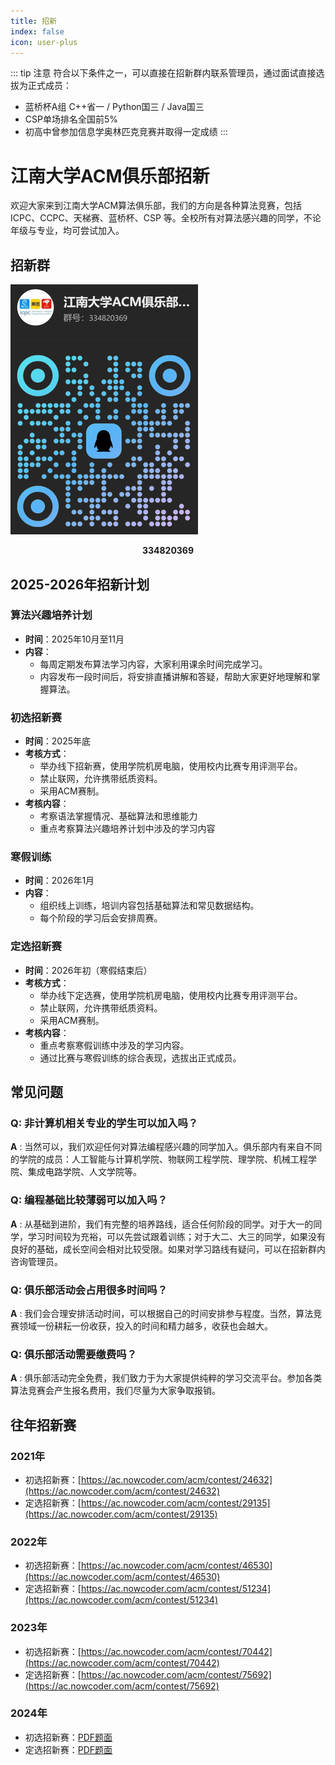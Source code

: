 ```yaml
---
title: 招新
index: false
icon: user-plus
---
```


::: tip 注意
符合以下条件之一，可以直接在招新群内联系管理员，通过面试直接选拔为正式成员：

- 蓝桥杯A组 C++省一 / Python国三 / Java国三
- CSP单场排名全国前5%
- 初高中曾参加信息学奥林匹克竞赛并取得一定成绩
:::

# 江南大学ACM俱乐部招新

欢迎大家来到江南大学ACM算法俱乐部，我们的方向是各种算法竞赛，包括 ICPC、CCPC、天梯赛、蓝桥杯、CSP 等。全校所有对算法感兴趣的同学，不论年级与专业，均可尝试加入。

## 招新群

![](README/2025-recruitment-qq.jpg)

<center><strong>334820369</strong></center>


## 2025-2026年招新计划

### 算法兴趣培养计划

- **时间**：2025年10月至11月
- **内容**：
    - 每周定期发布算法学习内容，大家利用课余时间完成学习。
    - 内容发布一段时间后，将安排直播讲解和答疑，帮助大家更好地理解和掌握算法。

### 初选招新赛

- **时间**：2025年底
- **考核方式**：
    - 举办线下招新赛，使用学院机房电脑，使用校内比赛专用评测平台。
    - 禁止联网，允许携带纸质资料。
    - 采用ACM赛制。
- **考核内容**：
    - 考察语法掌握情况、基础算法和思维能力
    - 重点考察算法兴趣培养计划中涉及的学习内容

### 寒假训练

- **时间**：2026年1月
- **内容**：
    - 组织线上训练，培训内容包括基础算法和常见数据结构。
    - 每个阶段的学习后会安排周赛。

### 定选招新赛

- **时间**：2026年初（寒假结束后）
- **考核方式**：
    - 举办线下定选赛，使用学院机房电脑，使用校内比赛专用评测平台。
    - 禁止联网，允许携带纸质资料。
    - 采用ACM赛制。
- **考核内容**：
    - 重点考察寒假训练中涉及的学习内容。
    - 通过比赛与寒假训练的综合表现，选拔出正式成员。

## 常见问题

### Q: 非计算机相关专业的学生可以加入吗？
**A** : 当然可以，我们欢迎任何对算法编程感兴趣的同学加入。俱乐部内有来自不同的学院的成员：人工智能与计算机学院、物联网工程学院、理学院、机械工程学院、集成电路学院、人文学院等。

### Q: 编程基础比较薄弱可以加入吗？
**A** : 从基础到进阶，我们有完整的培养路线，适合任何阶段的同学。对于大一的同学，学习时间较为充裕，可以先尝试跟着训练；对于大二、大三的同学，如果没有良好的基础，成长空间会相对比较受限。如果对学习路线有疑问，可以在招新群内咨询管理员。

### Q: 俱乐部活动会占用很多时间吗？
**A** : 我们会合理安排活动时间，可以根据自己的时间安排参与程度。当然，算法竞赛领域一份耕耘一份收获，投入的时间和精力越多，收获也会越大。

### Q: 俱乐部活动需要缴费吗？
**A** : 俱乐部活动完全免费，我们致力于为大家提供纯粹的学习交流平台。参加各类算法竞赛会产生报名费用，我们尽量为大家争取报销。

## 往年招新赛

### 2021年

- 初选招新赛：[https://ac.nowcoder.com/acm/contest/24632](https://ac.nowcoder.com/acm/contest/24632)
- 定选招新赛：[https://ac.nowcoder.com/acm/contest/29135](https://ac.nowcoder.com/acm/contest/29135)

### 2022年

- 初选招新赛：[https://ac.nowcoder.com/acm/contest/46530](https://ac.nowcoder.com/acm/contest/46530)
- 定选招新赛：[https://ac.nowcoder.com/acm/contest/51234](https://ac.nowcoder.com/acm/contest/51234)

### 2023年
- 初选招新赛：[https://ac.nowcoder.com/acm/contest/70442](https://ac.nowcoder.com/acm/contest/70442)
- 定选招新赛：[https://ac.nowcoder.com/acm/contest/75692](https://ac.nowcoder.com/acm/contest/75692)

### 2024年
- 初选招新赛：[PDF题面](README/JNU-ACM-2024-初选招新赛.pdf)
- 定选招新赛：[PDF题面](README/JNU-ACM-2024-定选招新赛.pdf)
